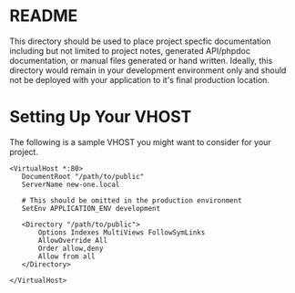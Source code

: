 README
======

This directory should be used to place project specfic documentation including
but not limited to project notes, generated API/phpdoc documentation, or
manual files generated or hand written.  Ideally, this directory would remain
in your development environment only and should not be deployed with your
application to it's final production location.


Setting Up Your VHOST
=====================

The following is a sample VHOST you might want to consider for your project.

	<VirtualHost *:80>
	   DocumentRoot "/path/to/public"
	   ServerName new-one.local

	   # This should be omitted in the production environment
	   SetEnv APPLICATION_ENV development

	   <Directory "/path/to/public">
		   Options Indexes MultiViews FollowSymLinks
		   AllowOverride All
		   Order allow,deny
		   Allow from all
	   </Directory>

	</VirtualHost>
